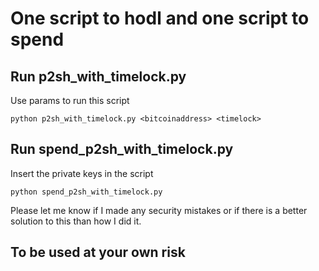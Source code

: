 # One script to hodl and one script to spend


## Run p2sh_with_timelock.py
Use params to run this script
```
python p2sh_with_timelock.py <bitcoinaddress> <timelock>
```
## Run spend_p2sh_with_timelock.py
Insert the private keys in the script

```
python spend_p2sh_with_timelock.py
```


Please let me know if I made any security mistakes or if there is 
a better solution to this than how I did it. 

## To be used at your own risk 
